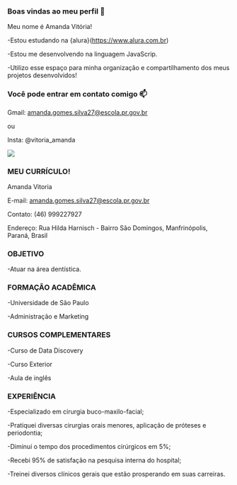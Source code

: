 ### Boas vindas ao meu perfil 🖤

Meu nome é Amanda Vitória!

-Estou estudando na {alura}(https://www.alura.com.br)

-Estou me desenvolvendo na linguagem JavaScrip.

-Utilizo esse espaço para minha organização e compartilhamento dos meus projetos desenvolvidos!


### Você pode entrar em contato comigo 📫

Gmail: amanda.gomes.silva27@escola.pr.gov.br

ou

Insta: @vitoria_amanda

![](https://media.tenor.com/4uKKrj5fSPAAAAAM/hello-anxiety.gif)

### MEU CURRÍCULO!

Amanda Vitoria

E-mail: amanda.gomes.silva27@escola.pr.gov.br

Contato: (46) 999227927

Endereço: Rua Hilda Harnisch - Bairro São Domingos, Manfrinópolis, Paraná, Brasil

### OBJETIVO

-Atuar na área dentística.

### FORMAÇÃO ACADÊMICA

-Universidade de São Paulo 

-Administração e Marketing

### CURSOS COMPLEMENTARES

-Curso de Data Discovery

-Curso Exterior

-Aula de inglês

### EXPERIÊNCIA

-Especializado em cirurgia buco-maxilo-facial;

-Pratiquei diversas cirurgias orais menores, aplicação de próteses e periodontia;

-Diminuí o tempo dos procedimentos cirúrgicos em 5%;

-Recebi 95% de satisfação na pesquisa interna do hospital;

-Treinei diversos clínicos gerais que estão prosperando em suas carreiras.
